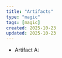 ```yaml
---
title: "Artifacts"
type: "magic"
tags: [magic]
created: 2025-10-23
updated: 2025-10-23
---
```

- Artifact A:
